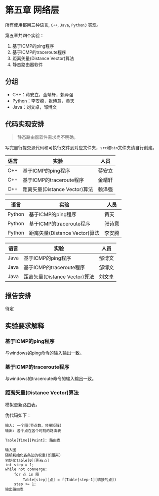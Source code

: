 # 第五章 网络层

所有使用都用三种语言, `C++`, `Java`, `Python3` 实现。

第五章共**四**个实验：

1. 基于ICMP的ping程序
2. 基于ICMP的traceroute程序
3. 距离矢量(Distance Vector)算法
4. 静态路由器软件

## 分组

- C++：蒋安立，金靖轩，赖泽强
- Python：李安腾，张诗意，黄天
- Java：刘文卓，邹博文

## 代码实现安排

> 静态路由器软件需求尚不明确。

写完自行提交源代码和可执行文件到对应文件夹，`src`和`bin`文件夹请自行创建。

| 语言 | 实验               | 人员 |
| -------- | ------------------ | ---- |
| C++      | 基于ICMP的ping程序 | 蒋安立 |
| C++      | 基于ICMP的traceroute程序 | 金靖轩 |
| C++ | 距离矢量(Distance Vector)算法 | 赖泽强 |

| 语言   | 实验                          | 人员   |
| ------ | ----------------------------- | ------ |
| Python | 基于ICMP的ping程序            | 黄天   |
| Python | 基于ICMP的traceroute程序      | 张诗意 |
| Python | 距离矢量(Distance Vector)算法 | 李安腾 |

| 语言 | 实验                          | 人员   |
| ---- | ----------------------------- | ------ |
| Java | 基于ICMP的ping程序            | 邹博文 |
| Java | 基于ICMP的traceroute程序      | 邹博文 |
| Java | 距离矢量(Distance Vector)算法 | 刘文卓 |

## 报告安排

待定

## 实验要求解释

### 基于ICMP的ping程序

与windows的ping命令的输入输出一致。

### 基于ICMP的traceroute程序

与windows的traceroute命令的输入输出一致。

### 距离矢量(Distance Vector)算法

模拟更新路由表。

伪代码如下：

```
输入: 一个图(节点数，邻接矩阵)
输出: 各个点在各个时刻的路由表

Table[Time][Point]: 路由表

输入图
随机初始化各条边的权重(即距离)
初始化Table[0][所有点]
int step = 1;
while not converge:
	for 点 in 图
		Table[step][点] = f(Table[step-1][临接的点])
	step += 1;
输出路由表
```

